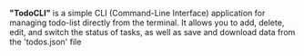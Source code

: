 **"TodoCLI"** is a simple CLI (Command-Line Interface) application for managing todo-list directly from the terminal. It allows you to add, delete, edit, and switch the status of tasks, as well as save and download data from the 'todos.json' file
